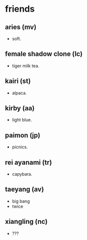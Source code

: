 # friends

## aries (mv)

- soft.

## female shadow clone (lc)

- tiger milk tea.

## kairi (st)

- alpaca.

## kirby (aa)

- light blue.

## paimon (jp)

- picnics.

## rei ayanami (tr)

- capybara.

## taeyang (av)

- big bang
- twice

## xiangling (nc)

- ???